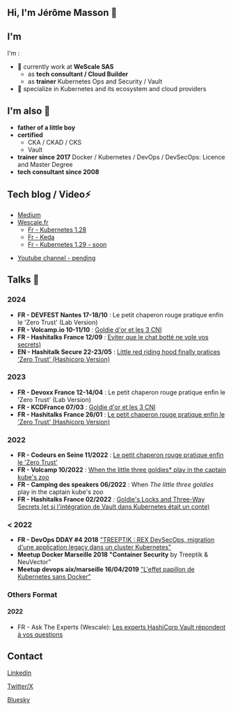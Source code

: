 ## Hi, I'm Jérôme Masson 👋

<!--
**Sphinxgaia/Sphinxgaia** is a ✨ _special_ ✨ repository because its `README.md` (this file) appears on your GitHub profile.

Here are some ideas to get you started:

- 🔭 I’m currently working on ...
- 🌱 I’m currently learning ...
- 👯 I’m looking to collaborate on ...
- 🤔 I’m looking for help with ...
- 💬 Ask me about ...
- 📫 How to reach me: ...
- 😄 Pronouns: ...
- ⚡ Fun fact: ...
-->

## I'm

I'm :
- 👯 currently work at **WeScale SAS** 
  - as **tech consultant / Cloud Builder**
  - as **trainer** Kubernetes Ops and Security / Vault
- 🔭 specialize in Kubernetes and its ecosystem and cloud providers

## I'm also 🌱 

- **father of a little boy**
- **certified**
  - CKA / CKAD / CKS
  - Vault
- **trainer since 2017** Docker / Kubernetes / DevOps / DevSecOps: Licence and Master Degree
- **tech consultant since 2008**

## Tech blog / Video⚡ 

- [Medium](https://medium.com/@sphinxgaia)
- [Wescale.fr](https://blog.wescale.fr)
  - [Fr - Kubernetes 1.28 ](https://blog.wescale.fr/kubernetes-1.28-planternetes-fonctionnalit%C3%A9s-et-am%C3%A9liorations)
  - [Fr - Keda](https://blog.wescale.fr/keda-cest-plus-fort-que-toi)
  - [Fr - Kubernetes 1.29 - soon]()
<!-- [Dev.to](https://dev.to/sphinxgaia) -->

- [Youtube channel - pending]()

## Talks 💬

### 2024

- **FR - DEVFEST Nantes 17-18/10** : Le petit chaperon rouge pratique enfin le 'Zero Trust' (Lab Version)
- **FR - Volcamp.io 10-11/10** : [Goldie d'or et les 3 CNI](https://www.youtube.com/watch?v=Owrg7UanA4o)
- **FR - Hashitalks France 12/09** : [Eviter que le chat botté ne vole vos secrets)](https://www.youtube.com/watch?v=KOy4N1AIt1Q&t=9106s)
- **EN - Hashitalk Secure 22-23/05** : [Little red riding hood finally pratices 'Zero Trust' (Hashicorp Version)](https://www.youtube.com/live/-cTMyG0IrZM?si=xJn5gn0EppdtBrPJ&t=10364)


### 2023

- **FR - Devoxx France 12-14/04** : Le petit chaperon rouge pratique enfin le 'Zero Trust' (Lab Version)
- **FR - KCDFrance 07/03** : [Goldie d'or et les 3 CNI](https://www.youtube.com/watch?v=opgQN2MxlvA)
- **FR - Hashitalks France 26/01** : [Le petit chaperon rouge pratique enfin le 'Zero Trust' (Hashicorp Version)](https://www.youtube.com/live/Rwm3nEhrIaU?si=tCWMzYL1E9iGJCle&t=1940)

### 2022
- **FR - Codeurs en Seine 11/2022** : [Le petit chaperon rouge pratique enfin le 'Zero Trust'](https://www.youtube.com/watch?v=47Eu6EC-xp0&list=PLbbYL6fWx8WyCEehq-sZx_iM3a4NVAoi-&index=23)
- **FR - Volcamp 10/2022** : [When the little three goldies* play in the captain kube's zoo](https://www.youtube.com/watch?v=X8tnewUMvIA)
- **FR - Camping des speakers 06/2022** : When *The little three goldies* play in the captain kube's zoo
- **FR - Hashitalks France 02/2022** : [Goldie's Locks and Three-Way Secrets (et si l'intégration de Vault dans Kubernetes était un conte)](https://www.youtube.com/live/EEkVTrSAWvI?feature=shared&t=13671)

### < 2022
- **FR - DevOps DDAY #4 2018** ["TREEPTIK : REX DevSecOps, migration d'une application legacy dans un cluster Kubernetes"](https://www.youtube.com/watch?v=w9bxSor53TQ)
- **Meetup Docker Marseille 2018 "Container Security** by Treeptik & NeuVector"
- **Meetup devops aix/marseille 16/04/2019** ["L'effet papillon de Kubernetes sans Docker"](https://www.youtube.com/watch?v=atR-8SDUf2Q)

### Others Format

#### 2022
- FR - Ask The Experts (Wescale): [Les experts HashiCorp Vault répondent à vos questions](https://www.linkedin.com/video/event/urn:li:ugcPost:6993970775653249024/)

## Contact

[Linkedin](https://www.linkedin.com/in/j%C3%A9r%C3%B4me-masson-%E2%8E%88%E2%8E%88%E2%8E%88-8766429/)

[Twitter/X](https://x.com/sphinxgaiaone)

[Bluesky](https://bsky.app/profile/sphinxgaia.bsky.social)